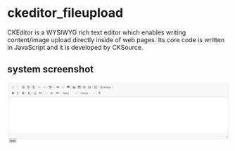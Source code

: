 # ckeditor_fileupload

CKEditor is a WYSIWYG rich text editor which enables writing content/image upload directly inside of web pages. Its core code is written in JavaScript and it is developed by CKSource.

## system screenshot

![system_screenshot](/screenshot/ckeditor.png)
